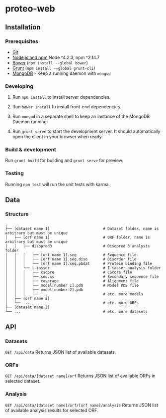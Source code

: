 # proteo-web

## Installation

### Prerequisites

- [Git](https://git-scm.com/)
- [Node.js and npm](nodejs.org) Node ^4.2.3, npm ^2.14.7
- [Bower](bower.io) (`npm install --global bower`)
- [Grunt](http://gruntjs.com/) (`npm install --global grunt-cli`)
- [MongoDB](https://www.mongodb.org/) - Keep a running daemon with `mongod`

### Developing

1. Run `npm install` to install server dependencies.

2. Run `bower install` to install front-end dependencies.

3. Run `mongod` in a separate shell to keep an instance of the MongoDB Daemon running

4. Run `grunt serve` to start the development server. It should automatically open the client in your browser when ready.

### Build & development

Run `grunt build` for building and `grunt serve` for preview.

### Testing

Running `npm test` will run the unit tests with karma.

## Data

### Structure

    .
    ├── [dataset name 1]                        # Dataset folder, name is arbitrary but must be unique  
    │   ├── [orf name 1]                        # ORF folder, name is arbitrary but must be unique
    │   │   ├── disopred3                       # Disopred 3 analysis folder
    │   │   │   ├── [orf name 1].seq            # Sequence file
    │   │   │   ├── [orf name 1].seq.diso       # Disorder file
    │   │   │   └── [orf name 1].seq.pbdat      # Protein binding file
    │   │   └── i-tasser                        # I-tasser analysis folder  
    │   │   │   ├── cscore                      # CScore file
    │   │   │   ├── seq.ss                      # Secondary sequence file
    │   │   │   ├── coverage                    # Alignment file
    │   │   │   ├── model[number 1].pdb         # Model PDB file
    │   │   │   ├── model[number 2].pdb         
    │   │   │   └── ...                         # etc. more models
    │   ├── [orf name 2]        
    │   └── ...                                 # etc. more ORFs
    ├── [dataset name 2]
    └── ...                                     # etc. more datasets

## API

### Datasets

`GET /api/data` Returns JSON list of available datasets.

### ORFs

`GET /api/data/[dataset name]/orf` Returns JSON list of available ORFs in selected dataset.

### Analysis

`GET /api/data/[dataset name]/orf/[orf name]/analysis` Returns JSON list of available analysis results for selected ORF.

